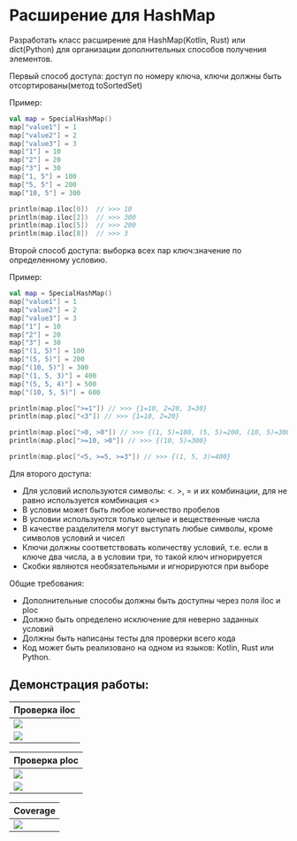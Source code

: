# Расширение для HashMap

Разработать класс расширение для HashMap(Kotlin, Rust) или dict(Python) для организации дополнительных способов
получения элементов.

Первый способ доступа: доступ по номеру ключа, ключи должны быть отсортированы(метод toSortedSet)

Пример:

```kotlin
val map = SpecialHashMap()
map["value1"] = 1
map["value2"] = 2
map["value3"] = 3
map["1"] = 10
map["2"] = 20
map["3"] = 30
map["1, 5"] = 100
map["5, 5"] = 200
map["10, 5"] = 300

println(map.iloc[0])  // >>> 10
println(map.iloc[2])  // >>> 300
println(map.iloc[5])  // >>> 200
println(map.iloc[8])  // >>> 3
```

Второй способ доступа:  выборка всех пар ключ:значение по определенному условию.

Пример:

```kotlin
val map = SpecialHashMap()
map["value1"] = 1
map["value2"] = 2
map["value3"] = 3
map["1"] = 10
map["2"] = 20
map["3"] = 30
map["(1, 5)"] = 100
map["(5, 5)"] = 200
map["(10, 5)"] = 300
map["(1, 5, 3)"] = 400
map["(5, 5, 4)"] = 500
map["(10, 5, 5)"] = 600

println(map.ploc[">=1"]) // >>> {1=10, 2=20, 3=30}
println(map.ploc["<3"]) // >>> {1=10, 2=20}

println(map.ploc[">0, >0"]) // >>> {(1, 5)=100, (5, 5)=200, (10, 5)=300}
println(map.ploc[">=10, >0"]) // >>> {(10, 5)=300}

println(map.ploc["<5, >=5, >=3"]) // >>> {(1, 5, 3)=400}
```

Для второго доступа:

* Для условий используются символы: <. >, = и их комбинации, для не равно используется комбинация <>
* В условии может быть любое количество пробелов
* В условии используются только целые и вещественные числа
* В качестве разделителя могут выступать любые символы, кроме символов условий и чисел
* Ключи должны соответствовать количеству условий, т.е. если в ключе два числа, а в условии три, то такой ключ
  игнорируется
* Скобки являются необязательными и игнорируются при выборе

Общие требования:

* Дополнительные способы должны быть доступны через поля iloc и ploc
* Должно быть определено исключение для неверно заданных условий
* Должны быть написаны тесты для проверки всего кода
* Код может быть реализовано на одном из языков: Kotlin, Rust или Python.

## Демонстрация работы:

| Проверка iloc | 
| ----------- |
| ![](https://gitlab.com/ISU-Applied-Computer-Science/5th-semester/theory-and-practice-of-programming-languages/Hashmap-extension/-/raw/main/raw/demo_1.png?inline=false) | 
| ![](https://gitlab.com/ISU-Applied-Computer-Science/5th-semester/theory-and-practice-of-programming-languages/Hashmap-extension/-/raw/main/raw/demo_2.png?inline=false) | 

| Проверка ploc | 
| ----------- |
| ![](https://gitlab.com/ISU-Applied-Computer-Science/5th-semester/theory-and-practice-of-programming-languages/Hashmap-extension/-/raw/main/raw/demo_3.png?inline=false) | 
| ![](https://gitlab.com/ISU-Applied-Computer-Science/5th-semester/theory-and-practice-of-programming-languages/Hashmap-extension/-/raw/main/raw/demo_4.png?inline=false) |

| Coverage | 
| ----------- |
| ![](https://gitlab.com/ISU-Applied-Computer-Science/5th-semester/theory-and-practice-of-programming-languages/Hashmap-extension/-/raw/main/raw/demo_5.png?inline=false) |  

